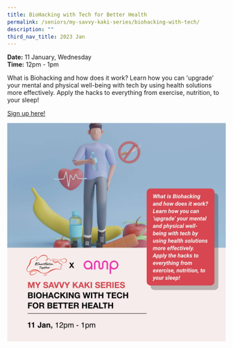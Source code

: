 ```yaml
---
title: BioHacking with Tech for Better Health
permalink: /seniors/my-savvy-kaki-series/biohacking-with-tech/
description: ""
third_nav_title: 2023 Jan
---
```



**Date:** 11 January, Wednesday
<br> **Time:** 12pm - 1pm

What is Biohacking and how does it work? Learn how you can 'upgrade' your mental and physical well-being with tech by using health solutions more effectively. Apply the hacks to everything from exercise, nutrition, to your sleep! 

[Sign up here!](https://go.gov.sg/wa-biohacking-jan23)

![free webinar on biohacking with tech for better health](/images/Jan%202023/Seniors_11%20Jan2023.jpeg)